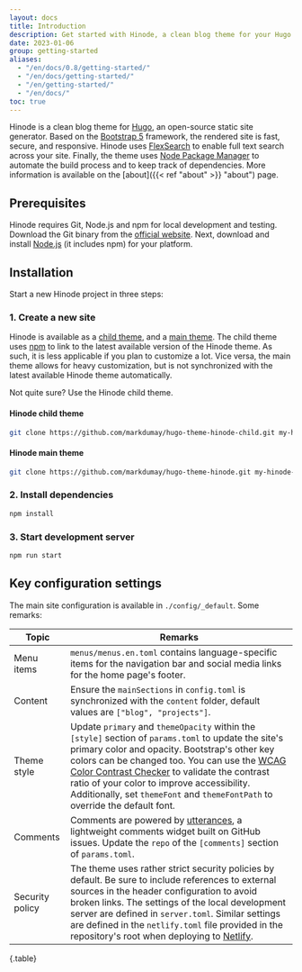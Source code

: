 ```yaml
---
layout: docs
title: Introduction
description: Get started with Hinode, a clean blog theme for your Hugo site based on Bootstrap 5.
date: 2023-01-06
group: getting-started
aliases:
  - "/en/docs/0.8/getting-started/"
  - "/en/docs/getting-started/"
  - "/en/getting-started/"
  - "/en/docs/"
toc: true
---
```


Hinode is a clean blog theme for [Hugo][hugo], an open-source static site generator. Based on the [Bootstrap 5][bootstrap] framework, the rendered site is fast, secure, and responsive. Hinode uses [FlexSearch][flexsearch] to enable full text search across your site. Finally, the theme uses [Node Package Manager][npm] to automate the build process and to keep track of dependencies. More information is available on the [about]({{< ref "about" >}} "about") page.

## Prerequisites

Hinode requires Git, Node.js and npm for local development and testing. Download the Git binary from the [official website][git_download]. Next, download and install [Node.js][nodejs] (it includes npm) for your platform.

## Installation

Start a new Hinode project in three steps:

### 1. Create a new site

Hinode is available as a [child theme][repository_child], and a [main theme][repository]. The child theme uses [npm][npm] to link to the latest available version of the Hinode theme. As such, it is less applicable if you plan to customize a lot. Vice versa, the main theme allows for heavy customization, but is not synchronized with the latest available Hinode theme automatically.

Not quite sure? Use the Hinode child theme.

#### Hinode child theme

```bash
git clone https://github.com/markdumay/hugo-theme-hinode-child.git my-hinode-site && cd my-hinode-site
```

#### Hinode main theme

```bash
git clone https://github.com/markdumay/hugo-theme-hinode.git my-hinode-site && cd my-hinode-site
```

### 2. Install dependencies

```bash
npm install
```

### 3. Start development server

```bash
npm run start
```

## Key configuration settings

The main site configuration is available in `./config/_default`. Some remarks:

| Topic | Remarks |
|-------|---------|
| Menu items | `menus/menus.en.toml` contains language-specific items for the navigation bar and social media links for the home page's footer. |
| Content | Ensure the `mainSections` in `config.toml` is synchronized with the `content` folder, default values are `["blog", "projects"]`. |
| Theme style | Update `primary` and `themeOpacity` within the `[style]` section of `params.toml` to update the site's primary color and opacity. Bootstrap's other key colors can be changed too. You can use the [WCAG Color Contrast Checker][contrast_checker] to validate the contrast ratio of your color to improve accessibility. Additionally, set `themeFont` and `themeFontPath` to override the default font. |
| Comments | Comments are powered by [utterances][utterances], a lightweight comments widget built on GitHub issues. Update the `repo`  of the `[comments]` section of `params.toml`. |
| Security policy | The theme uses rather strict security policies by default. Be sure to include references to external sources in the header configuration to avoid broken links. The settings of the local development server are defined in `server.toml`. Similar settings are defined in the `netlify.toml` file provided in the repository's root when deploying to [Netlify][netlify]. |
{.table}


<!-- MARKDOWN PUBLIC LINKS -->
[blist]: https://github.com/apvarun/blist-hugo-theme
[bootstrap]: https://getbootstrap.com
[cc-by-nc-4.0]: https://creativecommons.org/licenses/by-nc/4.0/
[contrast_checker]: https://accessibleweb.com/color-contrast-checker/
[doks]: https://github.com/h-enk/doks
[flexsearch]: https://github.com/nextapps-de/flexsearch
[git_download]: https://git-scm.com
[hugo]: https://gohugo.io
[netlify]: https://www.netlify.com
[nodejs]: https://nodejs.org
[npm]: https://www.npmjs.com
[observatory]: https://observatory.mozilla.org/analyze/hinode-demo.markdumay.org
[pagespeed]: https://pagespeed.web.dev/report?url=https%3A%2F%2Fhinode-demo.markdumay.org%2F
[utterances]: https://utteranc.es

<!-- MARKDOWN MAINTAINED LINKS -->
<!-- TODO: add blog link
[blog]: https://markdumay.com
[blog]: https://github.com/markdumay
-->
[demo]: https://hinode-demo.markdumay.org/
[license]: https://github.com/markdumay/hugo-theme-hinode/blob/main/LICENSE
[repository]: https://github.com/markdumay/hugo-theme-hinode.git
[repository_child]: https://github.com/markdumay/hugo-theme-hinode-child.git
